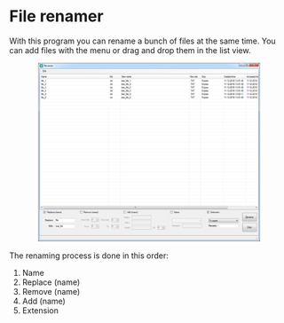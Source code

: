 # File renamer

With this program you can rename a bunch of files at the same time. You can add files with the menu or drag and drop them in the list view.

<p align="middle" ><img src="/images/renamer.png" alt="Renamer prog" width="400"></p>

The renaming process is done in this order:

1. Name
2. Replace (name)
3. Remove (name)
4. Add (name)
5. Extension
